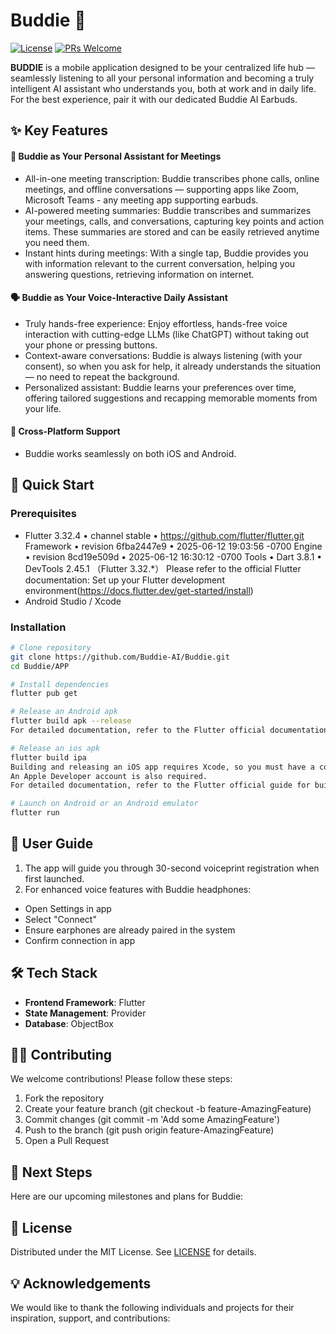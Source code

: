 # Buddie 🌱

[![License](https://img.shields.io/badge/license-MIT-blue.svg)](LICENSE)
[![PRs Welcome](https://img.shields.io/badge/PRs-welcome-brightgreen.svg)](https://github.com/MemX-Workspace/Bud-App/pulls)

**BUDDIE** is a mobile application designed to be your centralized life hub — seamlessly listening to all your personal information and becoming a truly intelligent AI assistant who understands you, both at work and in daily life.
For the best experience, pair it with our dedicated Buddie AI Earbuds.

## ✨ Key Features
#### 🤝 Buddie as Your Personal Assistant for Meetings
- All-in-one meeting transcription: Buddie transcribes phone calls, online meetings, and offline conversations — supporting apps like Zoom, Microsoft Teams - any meeting app supporting earbuds.
- AI-powered meeting summaries: Buddie transcribes and summarizes your meetings, calls, and conversations, capturing key points and action items. These summaries are stored and can be easily retrieved anytime you need them.
- Instant hints during meetings: With a single tap, Buddie provides you with information relevant to the current conversation, helping you answering questions, retrieving information on internet.
#### 🗣️ Buddie as Your Voice-Interactive Daily Assistant
- Truly hands-free experience: Enjoy effortless, hands-free voice interaction with cutting-edge LLMs (like ChatGPT) without taking out your phone or pressing buttons.
- Context-aware conversations: Buddie is always listening (with your consent), so when you ask for help, it already understands the situation — no need to repeat the background.
- Personalized assistant: Buddie learns your preferences over time, offering tailored suggestions and recapping memorable moments from your life.
#### 📱 Cross-Platform Support
- Buddie works seamlessly on both iOS and Android.

## 🚀 Quick Start

### Prerequisites
- Flutter 3.32.4 • channel stable • https://github.com/flutter/flutter.git
  Framework • revision 6fba2447e9 • 2025-06-12 19:03:56 -0700
  Engine • revision 8cd19e509d • 2025-06-12 16:30:12 -0700
  Tools • Dart 3.8.1 • DevTools 2.45.1 （Flutter 3.32.*）
  Please refer to the official Flutter documentation: Set up your Flutter development environment(https://docs.flutter.dev/get-started/install)
- Android Studio / Xcode

### Installation
```bash
# Clone repository
git clone https://github.com/Buddie-AI/Buddie.git
cd Buddie/APP

# Install dependencies
flutter pub get

# Release an Android apk
flutter build apk --release
For detailed documentation, refer to the Flutter official documentation for building Android apps.(https://docs.flutter.dev/deployment/android)

# Release an ios apk
flutter build ipa
Building and releasing an iOS app requires Xcode, so you must have a computer running macOS.
An Apple Developer account is also required.
For detailed documentation, refer to the Flutter official guide for building iOS apps.(https://docs.flutter.dev/deployment/ios)

# Launch on Android or an Android emulator
flutter run
```

## 📖 User Guide

1. The app will guide you through 30-second voiceprint registration when first launched.
2. For enhanced voice features with Buddie headphones:
  - Open Settings in app
  - Select "Connect"
  - Ensure earphones are already paired in the system
  - Confirm connection in app

## 🛠️ Tech Stack

- **Frontend Framework**: Flutter
- **State Management**: Provider
- **Database**: ObjectBox

## 🧑‍💻 Contributing

We welcome contributions! Please follow these steps:
1. Fork the repository 
2. Create your feature branch (git checkout -b feature-AmazingFeature)
3. Commit changes (git commit -m 'Add some AmazingFeature')
4. Push to the branch (git push origin feature-AmazingFeature)
5. Open a Pull Request

## 🧭 Next Steps

Here are our upcoming milestones and plans for Buddie:

## 📄 License

Distributed under the MIT License. See [LICENSE](LICENSE) for details.


## 💡 Acknowledgements

We would like to thank the following individuals and projects for their inspiration, support, and contributions:
